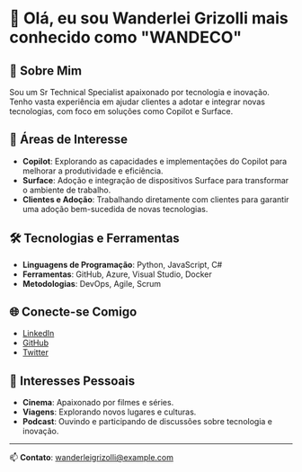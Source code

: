 
# 👋 Olá, eu sou Wanderlei Grizolli mais conhecido como "WANDECO"

## 🌟 Sobre Mim
Sou um Sr Technical Specialist apaixonado por tecnologia e inovação. Tenho vasta experiência em ajudar clientes a adotar e integrar novas tecnologias, com foco em soluções como Copilot e Surface.

## 🚀 Áreas de Interesse
- **Copilot**: Explorando as capacidades e implementações do Copilot para melhorar a produtividade e eficiência.
- **Surface**: Adoção e integração de dispositivos Surface para transformar o ambiente de trabalho.
- **Clientes e Adoção**: Trabalhando diretamente com clientes para garantir uma adoção bem-sucedida de novas tecnologias.

## 🛠️ Tecnologias e Ferramentas
- **Linguagens de Programação**: Python, JavaScript, C#
- **Ferramentas**: GitHub, Azure, Visual Studio, Docker
- **Metodologias**: DevOps, Agile, Scrum

## 🌐 Conecte-se Comigo
- [LinkedIn](https://www.linkedin.com/in/wanderleigrizolli)
- [GitHub](https://github.com/wanderleigrizolli)
- [Twitter](https://twitter.com/wanderleigrizolli)

## 🎨 Interesses Pessoais
- **Cinema**: Apaixonado por filmes e séries.
- **Viagens**: Explorando novos lugares e culturas.
- **Podcast**: Ouvindo e participando de discussões sobre tecnologia e inovação.

---

📫 **Contato**: wanderleigrizolli@example.com
